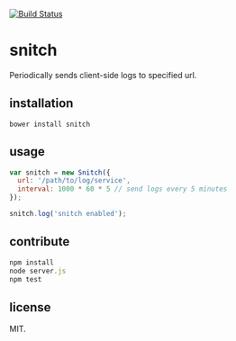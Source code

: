 [![Build Status](https://travis-ci.org/lastw/snitch.svg)](https://travis-ci.org/lastw/snitch)

# snitch

Periodically sends client-side logs to specified url.

## installation

```
bower install snitch
```

## usage

```javascript
var snitch = new Snitch({
  url: '/path/to/log/service',
  interval: 1000 * 60 * 5 // send logs every 5 minutes
});

snitch.log('snitch enabled');
```

## contribute

```javascript
npm install
node server.js
npm test
```

## license

MIT.
